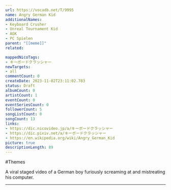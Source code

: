 ```yaml
---
url: https://vocadb.net/T/9995
name: Angry German Kid
additionalNames: 
- Keyboard Crusher
- Unreal Tournament Kid
- AGK
- PC Spielen
parent: "[[meme]]"
related:

mappedNicoTags:
- キーボードクラッシャー
newTargets:
- all
commentCount: 0
createDate: 2023-11-02T23:11:02.703
status: Draft
albumCount: 0
artistCount: 1
eventCount: 0
eventSeriesCount: 0
followerCount: 5
songListCount: 0
songCount: 13
links: 
- https://dic.nicovideo.jp/a/キーボードクラッシャー
- https://dic.pixiv.net/a/キーボードクラッシャー
- https://en.wikipedia.org/wiki/Angry_German_Kid
picture: true
descriptionLength: 89
---
```


#Themes

A viral staged video of a German boy furiously screaming at and mistreating his computer.

---

